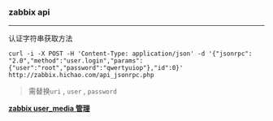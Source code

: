 ### zabbix api

---

认证字符串获取方法

`curl -i -X POST -H 'Content-Type: application/json' -d '{"jsonrpc": "2.0","method":"user.login","params":{"user":"root","password":"qwertyuiop"},"id":0}' http://zabbix.hichao.com/api_jsonrpc.php`

> 需替换`uri` , `user` , `password`

[**zabbix user_media 管理**](zabbix_usermedia.php)

